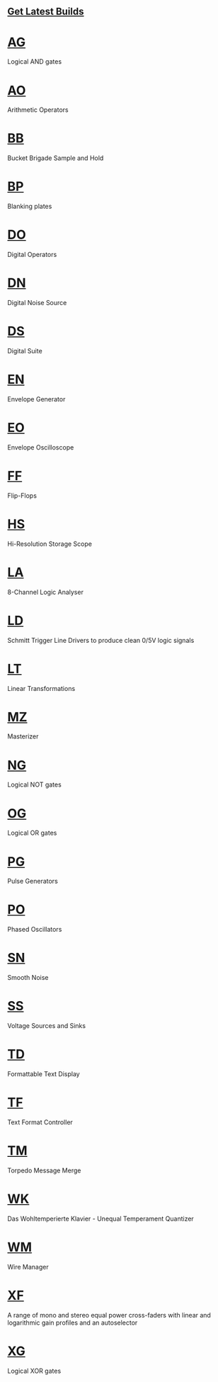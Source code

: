 ## [Get Latest Builds](https://github.com/david-c14/SubmarineFree/releases)

# [AG](AG.md)
Logical AND gates

# [AO](AO.md)
Arithmetic Operators

# [BB](BB.md)
Bucket Brigade Sample and Hold

# [BP](BP.md)
Blanking plates

# [DO](DO.md)
Digital Operators

# [DN](DN.md)
Digital Noise Source

# [DS](DS.md)
Digital Suite

# [EN](EN.md)
Envelope Generator

# [EO](EO.md)
Envelope Oscilloscope

# [FF](FF.md)
Flip-Flops

# [HS](HS.md)
Hi-Resolution Storage Scope

# [LA](LA.md)
8-Channel Logic Analyser

# [LD](LD.md)
Schmitt Trigger Line Drivers to produce clean 0/5V logic signals

# [LT](LT.md)
Linear Transformations

# [MZ](MZ.md)
Masterizer

# [NG](NG.md)
Logical NOT gates

# [OG](OG.md)
Logical OR gates

# [PG](PG.md)
Pulse Generators
 
# [PO](PO.md)
Phased Oscillators

# [SN](SN.md)
Smooth Noise

# [SS](SS.md)
Voltage Sources and Sinks

# [TD](TD.md)
Formattable Text Display

# [TF](TF.md)
Text Format Controller

# [TM](TM.md)
Torpedo Message Merge

# [WK](WK.md)
Das Wohltemperierte Klavier - Unequal Temperament Quantizer

# [WM](WM.md)
Wire Manager

# [XF](XF.md)
A range of mono and stereo equal power cross-faders with linear and logarithmic gain profiles and an autoselector

# [XG](XG.md)
Logical XOR gates

